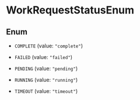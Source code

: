 

# WorkRequestStatusEnum

## Enum


* `COMPLETE` (value: `"complete"`)

* `FAILED` (value: `"failed"`)

* `PENDING` (value: `"pending"`)

* `RUNNING` (value: `"running"`)

* `TIMEOUT` (value: `"timeout"`)



